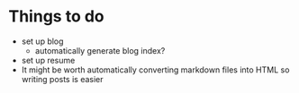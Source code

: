 # Things to do

- set up blog
    - automatically generate blog index?
- set up resume
- It might be worth automatically converting markdown files into HTML so writing posts is easier